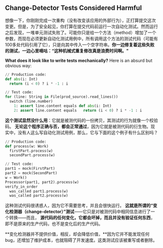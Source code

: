 ## Change-Detector Tests Considered Harmful

想像一下，你刚刚完成一次重构（没有改变该应用的外部行为），正打算提交这次变更。但是，为了安全起见，你打算在提交代码前运行一次自动化测试。然而运行之后发现，一堆单元测试失败了。可能你只是给一个方法（method）增加了一个参数，而现在必须更新自动化测试用例中，所有调用这个方法的测试代码（可能有100多处代码引用了它），只是向其中传入一个空字符串。**你一边修复着这些失败的测试，一边心里嘀咕：“这种机械式重复修改真是浪费时间啊。"**

**What does it look like to write tests mechanically?** Here is an absurd but obvious way:

```python
// Production code:
def abs(i: Int)
  return (i < 0) ? i * -1 : i

// Test code:
for (line: String in File(prod_source).read_lines())
  switch (line.number)
    1: assert line.content equals def abs(i: Int)
    2: assert line.content equals   return (i < 0) ? i * -1 : i
```

**这个测试显然没什么用**：它就是被测代码的一份拷贝，其测试的行为就像一个校验码。 **无论这个程序正确与否，都会正常通过**，因为它就是被测代码的衍生物。现实中，没有人这么写自动化测试用例，那么，它与下面的这个例子有什么区别吗？

```python
// Production code:
def process(w: Work)
  firstPart.process(w)
  secondPart.process(w)

// Test code:
part1 = mock(FirstPart)
part2 = mock(SecondPart)
w = Work()
Processor(part1, part2).process(w)
verify_in_order
  was_called part1.process(w)
  was_called part2.process(w)
```

这种测试代码很诱惑人，因为它不需要思考，并且会很快运行。 **这就是所谓的“变化检测器（change-detector）”测试**——它只是对被测代码中相同信息进行了一个转换——而且， **源代码的任何变化，它都会坏掉，而且并没有验证任何东西**，即不是原来的生产代码，也不是变化后的生产代码。

**变化检测器并不提供价值，相反，却会降低价值，**因为它并不能发现任何bug，还增加了维护成本，也就阻碍了开发速度。这类测试应该被重写或者删除。
